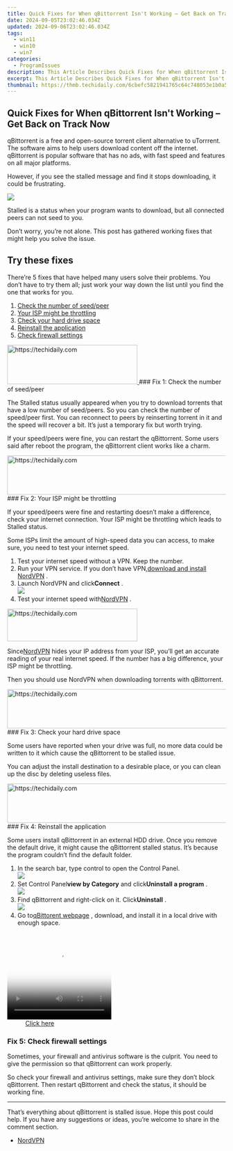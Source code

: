 ```yaml
---
title: Quick Fixes for When qBittorrent Isn't Working – Get Back on Track Now
date: 2024-09-05T23:02:46.034Z
updated: 2024-09-06T23:02:46.034Z
tags:
  - win11
  - win10
  - win7
categories:
  - ProgramIssues
description: This Article Describes Quick Fixes for When qBittorrent Isn't Working – Get Back on Track Now
excerpt: This Article Describes Quick Fixes for When qBittorrent Isn't Working – Get Back on Track Now
thumbnail: https://thmb.techidaily.com/6cbefc5821941765c64c748053e1b0a5829fef1524e233743a9045ce3a1167e9.jpg
---
```


## Quick Fixes for When qBittorrent Isn't Working – Get Back on Track Now

qBittorrent is a free and open-source torrent client alternative to uTorrrent. The software aims to help users download content off the internet. qBittorrent is popular software that has no ads, with fast speed and features on all major platforms.

 However, if you see the stalled message and find it stops downloading, it could be frustrating.

![](https://images.drivereasy.com/wp-content/uploads/2021/09/qb-stalled.jpg)

 Stalled is a status when your program wants to download, but all connected peers can not seed to you.

 Don’t worry, you’re not alone. This post has gathered working fixes that might help you solve the issue.

## Try these fixes

 There’re 5 fixes that have helped many users solve their problems. You don’t have to try them all; just work your way down the list until you find the one that works for you.

1. [Check the number of seed/peer](https://tools.techidaily.com/drivereasy/download/)
2. [Your ISP might be throttling](https://tools.techidaily.com/drivereasy/download/)
3. [Check your hard drive space](https://tools.techidaily.com/drivereasy/download/)
4. [Reinstall the application](https://tools.techidaily.com/drivereasy/download/)
5. [Check firewall settings](https://tools.techidaily.com/drivereasy/download/)

<!-- affiliate ads begin -->
<a href="https://wigfever.sjv.io/c/5597632/2005196/22899" target="_top" id="2005196">
  <img src="//a.impactradius-go.com/display-ad/22899-2005196" border="0" alt="https://techidaily.com" width="300" height="90"/>
</a>
<img height="0" width="0" src="https://wigfever.sjv.io/i/5597632/2005196/22899" style="position:absolute;visibility:hidden;" border="0" />
<!-- affiliate ads end -->
### Fix 1: Check the number of seed/peer

 The Stalled status usually appeared when you try to download torrents that have a low number of seed/peers. So you can check the number of speed/peer first. You can reconnect to peers by reinserting torrent in it and the speed will recover a bit. It’s just a temporary fix but worth trying.

 If your speed/peers were fine, you can restart the qBittorrent. Some users said after reboot the program, the qBittorrent client works like a charm.

<!-- affiliate ads begin -->
<a href="https://appsumo.8odi.net/c/5597632/2129738/7443" target="_top" id="2129738">
  <img src="//a.impactradius-go.com/display-ad/7443-2129738" border="0" alt="https://techidaily.com" width="728" height="90"/>
</a>
<img height="0" width="0" src="https://appsumo.8odi.net/i/5597632/2129738/7443" style="position:absolute;visibility:hidden;" border="0" />
<!-- affiliate ads end -->
### Fix 2: Your ISP might be throttling

 If your speed/peers were fine and restarting doesn’t make a difference, check your internet connection. Your ISP might be throttling which leads to Stalled status.

 Some ISPs limit the amount of high-speed data you can access, to make sure, you need to test your internet speed.

1. Test your internet speed without a VPN. Keep the number.
2. Run your VPN service. If you don’t have VPN,[download and install NordVPN](https://tools.techidaily.com/drivereasy/download/) .
3. Launch NordVPN and click**Connect** .  
![](https://images.drivereasy.com/wp-content/uploads/2019/08/nord.jpg)
4. Test your internet speed with[NordVPN](https://tools.techidaily.com/drivereasy/download/) .
<!-- affiliate ads begin -->
<a href="https://25home.pxf.io/c/5597632/2123475/16836" target="_top" id="2123475">
  <img src="//a.impactradius-go.com/display-ad/16836-2123475" border="0" alt="https://techidaily.com" width="300" height="75"/>
</a>
<img height="0" width="0" src="https://25home.pxf.io/i/5597632/2123475/16836" style="position:absolute;visibility:hidden;" border="0" />
<!-- affiliate ads end -->

 Since[NordVPN](https://tools.techidaily.com/drivereasy/download/) hides your IP address from your ISP, you’ll get an accurate reading of your real internet speed. If the number has a big difference, your ISP might be throttling.

Then you should use NordVPN when downloading torrents with qBittorrent.

<!-- affiliate ads begin -->
<a href="https://appsumo.8odi.net/c/5597632/2123729/7443" target="_top" id="2123729">
  <img src="//a.impactradius-go.com/display-ad/7443-2123729" border="0" alt="https://techidaily.com" width="600" height="90"/>
</a>
<img height="0" width="0" src="https://appsumo.8odi.net/i/5597632/2123729/7443" style="position:absolute;visibility:hidden;" border="0" />
<!-- affiliate ads end -->
### Fix 3: Check your hard drive space

 Some users have reported when your drive was full, no more data could be written to it which cause the qBittorrent to be stalled issue.

 You can adjust the install destination to a desirable place, or you can clean up the disc by deleting useless files.

<!-- affiliate ads begin -->
<a href="https://appsumo.8odi.net/c/5597632/2137395/7443" target="_top" id="2137395">
  <img src="//a.impactradius-go.com/display-ad/7443-2137395" border="0" alt="https://techidaily.com" width="728" height="90"/>
</a>
<img height="0" width="0" src="https://appsumo.8odi.net/i/5597632/2137395/7443" style="position:absolute;visibility:hidden;" border="0" />
<!-- affiliate ads end -->
### Fix 4: Reinstall the application

 Some users install qBittorrent in an external HDD drive. Once you remove the default drive, it might cause the qBittorrent stalled status. It’s because the program couldn’t find the default folder.

1. In the search bar, type control to open the Control Panel.  
![](https://images.drivereasy.com/wp-content/uploads/2021/04/control-panel-0.jpg)
2. Set Control Panel**view by Category** and click**Uninstall a program** .  
![](https://images.drivereasy.com/wp-content/uploads/2021/09/uninstall-controlpanel.jpg)
3. Find qBittorrent and right-click on it. Click**Uninstall** .  
![](https://images.drivereasy.com/wp-content/uploads/2021/09/uninstall-qb.jpg)
4. Go to[qBittorent webpage](https://www.fosshub.com/qBittorrent.html) , download, and install it in a local drive with enough space.
<!-- affiliate ads begin -->
<span id="1328679">
					<video width="240" height="200" style="cursor:pointer"
           poster="//a.impactradius-go.com/display-clicktoplayimage/1328679.png"
           onclick="if(!this.playClicked){this.play();this.setAttribute('controls',true);this.playClicked=true;}">
	   <source src="//a.impactradius-go.com/display-ad/15852-1328679">
	   <img src="//a.impactradius-go.com/display-clicktoplayimage/1328679.png" style="border: none; height: 100%; width: 100%; object-fit: contain">
	</video>
	<div style="width:150px;text-align:center"><a href="javascript:window.open(decodeURIComponent('https%3A%2F%2Fthefitville.pxf.io%2Fc%2F5597632%2F1328679%2F15852'), '_blank');void(0);">Click here</a></div>
</span>
<img height="0" width="0" src="https://imp.pxf.io/i/5597632/1328679/15852" style="position:absolute;visibility:hidden;" border="0" />
<!-- affiliate ads end -->

### Fix 5: Check firewall settings

 Sometimes, your firewall and antivirus software is the culprit. You need to give the permission so that qBittorrent can work properly.

 So check your firewall and antivirus settings, make sure they don’t block qBittorrent. Then restart qBittorrent and check the status, it should be working fine.

---

 That’s everything about qBittorrent is stalled issue. Hope this post could help. If you have any suggestions or ideas, you’re welcome to share in the comment section.

* [NordVPN](https://tools.techidaily.com/drivereasy/download/)

<ins class="adsbygoogle"
     style="display:block"
     data-ad-format="autorelaxed"
     data-ad-client="ca-pub-7571918770474297"
     data-ad-slot="1223367746"></ins>



<ins class="adsbygoogle"
     style="display:block"
     data-ad-client="ca-pub-7571918770474297"
     data-ad-slot="8358498916"
     data-ad-format="auto"
     data-full-width-responsive="true"></ins>


